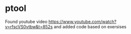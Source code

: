# ptool
Found youtube video https://www.youtube.com/watch?v=rfscVS0vtbw&t=852s and added code based on exersises
